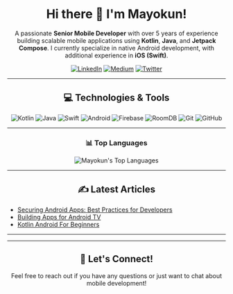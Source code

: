 <h1 align="center">Hi there 👋 I'm Mayokun!</h1>

<p align="center">
  A passionate <b>Senior Mobile Developer</b> with over 5 years of experience building scalable mobile applications using <b>Kotlin</b>, <b>Java</b>, and <b>Jetpack Compose</b>. I currently specialize in native Android development, with additional experience in <b>iOS (Swift)</b>.
</p>

<p align="center">
  <a href="https://www.linkedin.com/in/mayokun-yusuf-187a9717b/" target="_blank"><img src="https://img.shields.io/badge/-LinkedIn-0077B5?style=flat-square&logo=linkedin&logoColor=white" alt="LinkedIn"></a>
  <a href="https://medium.com/@mayokunyusuf" target="_blank"><img src="https://img.shields.io/badge/-Medium-black?style=flat-square&logo=Medium&logoColor=white" alt="Medium"></a>
  <a href="https://x.com/mayosbobo" target="_blank"><img src="https://img.shields.io/badge/-Twitter-1DA1F2?style=flat-square&logo=Twitter&logoColor=white" alt="Twitter"></a>
</p>

---

<h2 align="center">💻 Technologies & Tools</h2>

<p align="center">
  <img src="https://img.shields.io/badge/Kotlin-%230095D5.svg?&style=for-the-badge&logo=kotlin&logoColor=white" alt="Kotlin"/>
  <img src="https://img.shields.io/badge/Java-%23ED8B00.svg?&style=for-the-badge&logo=java&logoColor=white" alt="Java"/>
  <img src="https://img.shields.io/badge/Swift-FA7343?style=for-the-badge&logo=swift&logoColor=white" alt="Swift"/>
  <img src="https://img.shields.io/badge/Android-3DDC84?style=for-the-badge&logo=android&logoColor=white" alt="Android"/>
  <img src="https://img.shields.io/badge/Firebase-FFCA28?style=for-the-badge&logo=firebase&logoColor=black" alt="Firebase"/>
  <img src="https://img.shields.io/badge/RoomDB-%23000000.svg?&style=for-the-badge&logo=android&logoColor=white" alt="RoomDB"/>
  <img src="https://img.shields.io/badge/Git-F05032?style=for-the-badge&logo=git&logoColor=white" alt="Git"/>
  <img src="https://img.shields.io/badge/GitHub-181717?style=for-the-badge&logo=github&logoColor=white" alt="GitHub"/>
</p>

---

<!--
<h2 align="center">🚀 My GitHub Stats</h2>

<p align="center">
  <img src="https://github-readme-stats.vercel.app/api?username=mayokunyusuf&show_icons=true&theme=dark&include_all_commits=true&count_private=true" alt="Mayokun's GitHub Stats">
</p>
-->

<h3 align="center">📊 Top Languages</h3>

<p align="center">
  <img src="https://github-readme-stats.vercel.app/api/top-langs/?username=mayokunyusuf&layout=compact&theme=dark" alt="Mayokun's Top Languages">
</p>

---

<h2 align="center">✍️ Latest Articles</h2>

- [Securing Android Apps: Best Practices for Developers](https://medium.com/towardsdev/securing-android-apps-best-practices-for-developers-3e1734101cee)
- [Building Apps for Android TV](https://medium.com/@mayokunyusuf/building-apps-for-android-tv-fc8697ae6d87)
- [Kotlin Android For Beginners](https://medium.com/@mayokunyusuf/kotlin-android-for-beginners-6d0dac974374)

---

<!--
<h2 align="center">🌱 I'm currently learning...</h2>

<p align="center">
  Exploring cross-platform development with Flutter and improving my cloud architecture skills.
</p>
-->

---

<h2 align="center">🤝 Let's Connect!</h2>

<p align="center">
  Feel free to reach out if you have any questions or just want to chat about mobile development!
</p>
